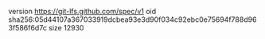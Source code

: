 version https://git-lfs.github.com/spec/v1
oid sha256:05d44107a367033919dcbea93e3d90f034c92ebc0e75694f788d963f586f6d7c
size 12930
